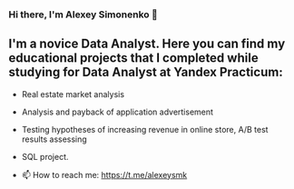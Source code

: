 ### Hi there, I'm Alexey Simonenko 👋

## I'm a novice Data Analyst. Here you can find my educational projects that I completed while studying for Data Analyst at Yandex Practicum:
- Real estate market analysis
- Analysis and payback of application advertisement
- Testing hypotheses of increasing revenue in online store, A/B test results assessing
- SQL project.

- 📫 How to reach me: https://t.me/alexeysmk 

<!--
**alexey-smk/alexey-smk** is a ✨ _special_ ✨ repository because its `README.md` (this file) appears on your GitHub profile.

Here are some ideas to get you started:

- 🔭 I’m currently working on ...
- 🌱 I’m currently learning ...
- 👯 I’m looking to collaborate on ...
- 🤔 I’m looking for help with ...
- 💬 Ask me about ...
- 📫 How to reach me: ...
- 😄 Pronouns: ...
- ⚡ Fun fact: ...
-->

